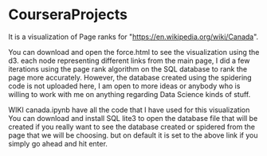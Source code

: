 # CourseraProjects

It is a visualization of Page ranks for "https://en.wikipedia.org/wiki/Canada".

You can download and open the force.html to see the visualization using the d3. each node representing different links from the main page, I did a few iterations using the page rank algorithm on the SQL database to rank the page more accurately. 
However, the database created using the spidering code is not uploaded here, I am open to more ideas or anybody who is willing to work with me on anything regarding Data Science kinds of stuff. 


WIKI canada.ipynb have all the code that I have used for this visualization You can download and install SQL lite3 to open the database file that will be created if you really want to see the database created or spidered from the page that we will be choosing. but on default it is set to the above link if you simply go ahead and hit enter. 
